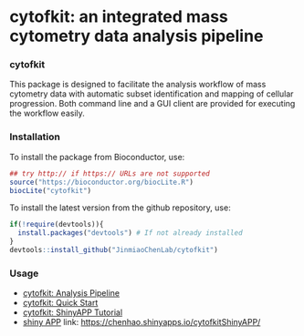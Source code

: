 cytofkit: an integrated mass cytometry data analysis pipeline
============

### cytofkit

This package is designed to facilitate the analysis workflow of mass cytometry data with automatic subset identification and mapping of cellular progression. Both command line and a GUI client are provided for executing the workflow easily.

### Installation

To install the package from Bioconductor, use:

``` r
## try http:// if https:// URLs are not supported
source("https://bioconductor.org/biocLite.R")
biocLite("cytofkit")
```

To install the latest version from the github repository, use:

``` r
if(!require(devtools)){
  install.packages("devtools") # If not already installed
}
devtools::install_github("JinmiaoChenLab/cytofkit")
```

### Usage

- [cytofkit: Analysis Pipeline](https://www.bioconductor.org/packages/release/bioc/vignettes/cytofkit/inst/doc/cytofkit_workflow.html)    
- [cytofkit: Quick Start](https://www.bioconductor.org/packages/release/bioc/vignettes/cytofkit/inst/doc/cytofkit_example.html)   
- [cytofkit: ShinyAPP Tutorial](https://www.bioconductor.org/packages/release/bioc/vignettes/cytofkit/inst/doc/cytofkit_shinyAPP.html)    
- [shiny APP](https://chenhao.shinyapps.io/cytofkitShinyAPP/) link:  https://chenhao.shinyapps.io/cytofkitShinyAPP/